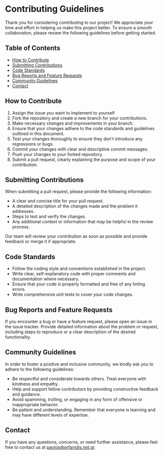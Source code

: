 # Contributing Guidelines

Thank you for considering contributing to our project! We appreciate your time and effort in helping us make this project better. To ensure a smooth collaboration, please review the following guidelines before getting started.

## Table of Contents

- [How to Contribute](#how-to-contribute)
- [Submitting Contributions](#submitting-contributions)
- [Code Standards](#code-standards)
- [Bug Reports and Feature Requests](#bug-reports-and-feature-requests)
- [Community Guidelines](#community-guidelines)
- [Contact](#contact)

## How to Contribute <a name="how-to-contribute"></a>
1. Assign the issue you want to implement to yourself
1. Fork the repository and create a new branch for your contributions.
2. Make necessary changes and improvements in your branch.
3. Ensure that your changes adhere to the code standards and guidelines outlined in this document.
4. Test your changes thoroughly to ensure they don't introduce any regressions or bugs.
5. Commit your changes with clear and descriptive commit messages.
6. Push your changes to your forked repository.
7. Submit a pull request, clearly explaining the purpose and scope of your contribution.

## Submitting Contributions <a name="submitting-contributions"></a>

When submitting a pull request, please provide the following information:

- A clear and concise title for your pull request.
- A detailed description of the changes made and the problem it addresses.
- Steps to test and verify the changes.
- Any additional context or information that may be helpful in the review process.

Our team will review your contribution as soon as possible and provide feedback or merge it if appropriate.

## Code Standards <a name="code-standards"></a>

- Follow the coding style and conventions established in the project.
- Write clear, self-explanatory code with proper comments and documentation where necessary.
- Ensure that your code is properly formatted and free of any linting errors.
- Write comprehensive unit tests to cover your code changes.

## Bug Reports and Feature Requests <a name="bug-reports-and-feature-requests"></a>

If you encounter a bug or have a feature request, please open an issue in the issue tracker. Provide detailed information about the problem or request, including steps to reproduce or a clear description of the desired functionality.

## Community Guidelines <a name="community-guidelines"></a>

In order to foster a positive and inclusive community, we kindly ask you to adhere to the following guidelines:

- Be respectful and considerate towards others. Treat everyone with kindness and empathy.
- Help and support fellow contributors by providing constructive feedback and guidance.
- Avoid spamming, trolling, or engaging in any form of offensive or inappropriate behavior.
- Be patient and understanding. Remember that everyone is learning and may have different levels of expertise.

## Contact <a name="contact"></a>

If you have any questions, concerns, or need further assistance, please feel free to contact us at [pavlos@orfanidis.net.gr](mailto:pavlos@orfanidis.net.gr).
